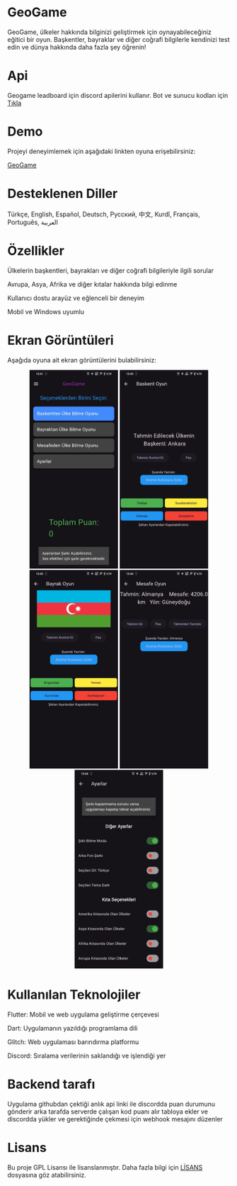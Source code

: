 # GeoGame

GeoGame, ülkeler hakkında bilginizi geliştirmek için oynayabileceğiniz eğitici bir oyun. Başkentler, bayraklar ve diğer coğrafi bilgilerle kendinizi test edin ve dünya hakkında daha fazla şey öğrenin!

# Api

Geogame leadboard için discord apilerini kullanır.
Bot ve sunucu kodları için [Tıkla](https://github.com/keremlolgg/geogame-api)

# Demo

Projeyi deneyimlemek için aşağıdaki linkten oyuna erişebilirsiniz:

[GeoGame](https://github.com/keremlolgg/GeoGame/releases/latest)

# Desteklenen Diller

Türkçe, English, Español, Deutsch, Русский, 中文, Kurdî, Français, Português, العربية

# Özellikler

Ülkelerin başkentleri, bayrakları ve diğer coğrafi bilgileriyle ilgili sorular

Avrupa, Asya, Afrika ve diğer kıtalar hakkında bilgi edinme

Kullanıcı dostu arayüz ve eğlenceli bir deneyim

Mobil ve Windows uyumlu


# Ekran Görüntüleri

Aşağıda oyuna ait ekran görüntülerini bulabilirsiniz:

<p align="center">
  <img src="Resimler/resim1.png" alt="Oyun Ekranı 1" width="200"/>
  <img src="Resimler/resim2.png" alt="Oyun Ekranı 2" width="200"/>
  <img src="Resimler/resim3.png" alt="Oyun Ekranı 3" width="200"/>
  <img src="Resimler/resim4.png" alt="Oyun Ekranı 4" width="200"/>
  <img src="Resimler/resim5.png" alt="Oyun Ekranı 5" width="200"/>


# Kullanılan Teknolojiler

Flutter: Mobil ve web uygulama geliştirme çerçevesi

Dart: Uygulamanın yazıldığı programlama dili

Glitch: Web uygulaması barındırma platformu

Discord: Sıralama verilerinin saklandığı ve işlendiği yer


# Backend tarafı

Uygulama githubdan çektiği anlık api linki ile discordda puan durumunu gönderir arka tarafda serverde çalışan kod puanı alır tabloya ekler ve discordda yükler ve gerektiğinde çekmesi için webhook mesajını düzenler

# Lisans

Bu proje GPL Lisansı ile lisanslanmıştır. Daha fazla bilgi için [LİSANS](LICENSE) dosyasına göz atabilirsiniz.

